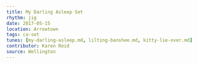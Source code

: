 ```yaml
---
title: My Darling Asleep Set
rhythm: jig
date: 2017-05-15
location: Arrowtown
tags: ca-set
tunes: [my-darling-asleep.md, lilting-banshee.md, kitty-lie-over.md]
contributor: Karen Reid
source: Wellington
---
```

